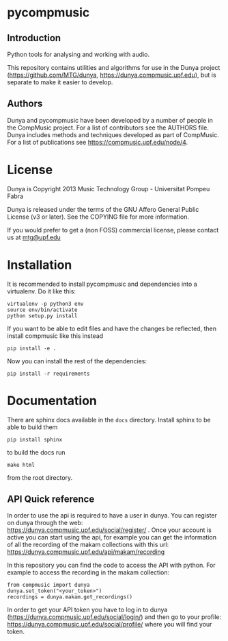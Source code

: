 pycompmusic
===========

Introduction
------------
Python tools for analysing and working with audio.

This repository contains utilities and algorithms for use in the Dunya
project (https://github.com/MTG/dunya, https://dunya.compmusic.upf.edu), 
but is separate to make it easier to develop.

Authors
-------
Dunya and pycompmusic have been developed by a number of people in the
CompMusic project. For a list of contributors see the AUTHORS file.
Dunya includes methods and techniques developed as part of CompMusic.
For a list of publications see https://compmusic.upf.edu/node/4.

License
=======
Dunya is Copyright 2013 Music Technology Group - Universitat Pompeu Fabra

Dunya is released under the terms of the GNU Affero General Public
License (v3 or later). See the COPYING file for more information.

If you would prefer to get a (non FOSS) commercial license, please
contact us at mtg@upf.edu

Installation
============

It is recommended to install pycompmusic and dependencies into a virtualenv.
Do it like this:

    virtualenv -p python3 env
    source env/bin/activate
    python setup.py install

If you want to be able to edit files and have the changes be reflected, then
install compmusic like this instead

    pip install -e .

Now you can install the rest of the dependencies:

    pip install -r requirements

Documentation
=============

There are sphinx docs available in the `docs` directory. Install sphinx to be able to build them

    pip install sphinx
    
to build the docs run
    
    make html
    
from the root directory.

API Quick reference
---------------

In order to use the api is required to have a user in dunya. You can register on 
dunya through the web: https://dunya.compmusic.upf.edu/social/register/ .
Once your account is active you can start using the api, for example you can get
the information of all the recording of the makam collections with this url:
    https://dunya.compmusic.upf.edu/api/makam/recording

In this repository you can find the code to access the API with python. For 
example to access the recording in the makam collection:

    from compmusic import dunya
    dunya.set_token("<your_token>")
    recordings = dunya.makam.get_recordings()

In order to get your API token you have to log in to dunya 
(https://dunya.compmusic.upf.edu/social/login/) and then go to your profile:
https://dunya.compmusic.upf.edu/social/profile/ where you will find your token.

